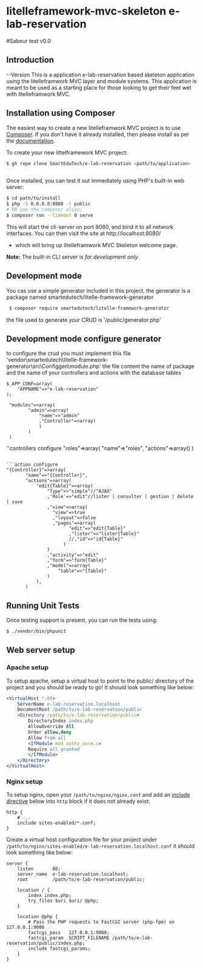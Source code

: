 # litelleframework-mvc-skeleton e-lab-reservation
#Sabeur test v0.0
## Introduction
--Version 
This is a application e-lab-reservation based skeleton application using the litelleframwork MVC layer and module
systems. This application is meant to be used as a starting place for those
looking to get their feet wet with litelleframwork MVC.

## Installation using Composer

The easiest way to create a new litelleframwork MVC project is to use
[Composer](https://getcomposer.org/). If you don't have it already installed,
then please install as per the [documentation](https://getcomposer.org/doc/00-intro.md).

To create your new littelframework MVC project:

```bash
$ gh repo clone SmartEduTech/e-lab-reservation <path/to/application>
 
```

Once installed, you can test it out immediately using PHP's built-in web server:

```bash
$ cd path/to/install
$ php -S 0.0.0.0:8080 -t public
# OR use the composer alias:
$ composer run --timeout 0 serve
```

This will start the cli-server on port 8080, and bind it to all network
interfaces. You can then visit the site at http://localhost:8080/
- which will bring up litelleframwork MVC Skeleton welcome page.

**Note:** The built-in CLI server is *for development only*.

## Development mode
 
 You cas use a simple generator included in this project.
 the generator is a package named smartedutech/litelle-framework-generator
```bash
 $ composer require smartedutech/litelle-framework-generator
```
the file used to generate your CRUD is '/public/generator.php'
## Development mode configure generator
to configure the crud you must implement this file 'vendor\smartedutech\litelle-framework-generator\src\Configgen\module.php' 
the file content the name of package and the name of your controllers and actions with the database tables 
```configure application package
$_APP_CONF=array(
    "APPNAME"=>"e-lab-reservation"
);
```

```module configure
 "modules"=>array(
        "admin"=>array(
            "name"=>"admin"
            ,"Controller"=>array(
            )
        )
 )
 ```

 ''controllers configure
 "roles"=>array(
    "name"=>"roles",
    "actions"=>array()
 )
 ```

```action configure
"{Controller}"=>array(
        "name"=>"{Controller}",
        "actions"=>array(
            "edit{Table}"=>array(
                "Type"=>"simple"//"AJAX"
                ,'Role'=>"edit"//lister | consulter | gestion | delete | save
                ,"view"=>array(
                  "view"=>true
                  ,"layout"=>false
                  ,"pages"=>array(
                        "edit"=>"edit{Table}"
                        ,"lister"=>"lister{Table}"
                        //,"id"=>"id{Table}"
                      )
                )
                ,"activity"=>"edit"
                ,"form"=>"form{Table}"
                ,"model"=>array(
                    "table"=>"{Table}"
                )
            ),
        )
```

## Running Unit Tests
 

Once testing support is present, you can run the tests using:

```bash
$ ./vendor/bin/phpunit
```
   
## Web server setup

### Apache setup

To setup apache, setup a virtual host to point to the public/ directory of the
project and you should be ready to go! It should look something like below:

```apache
<VirtualHost *:80>
    ServerName e-lab-reservation.localhost
    DocumentRoot /path/to/e-lab-reservation/public
    <Directory /path/to/e-lab-reservation/public>
        DirectoryIndex index.php
        AllowOverride All
        Order allow,deny
        Allow from all
        <IfModule mod_authz_core.c>
        Require all granted
        </IfModule>
    </Directory>
</VirtualHost>
```

### Nginx setup

To setup nginx, open your `/path/to/nginx/nginx.conf` and add an
[include directive](http://nginx.org/en/docs/ngx_core_module.html#include) below
into `http` block if it does not already exist:

```nginx
http {
    # ...
    include sites-enabled/*.conf;
}
```


Create a virtual host configuration file for your project under `/path/to/nginx/sites-enabled/e-lab-reservation.localhost.conf`
it should look something like below:

```nginx
server {
    listen       80;
    server_name  e-lab-reservation.localhost;
    root         /path/to/e-lab-reservation/public;

    location / {
        index index.php;
        try_files $uri $uri/ @php;
    }

    location @php {
        # Pass the PHP requests to FastCGI server (php-fpm) on 127.0.0.1:9000
        fastcgi_pass   127.0.0.1:9000;
        fastcgi_param  SCRIPT_FILENAME /path/to/e-lab-reservation/public/index.php;
        include fastcgi_params;
    }
} 
 